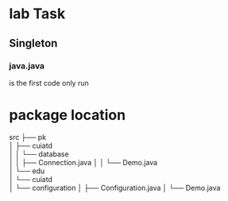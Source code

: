 <h1>lab Task 
</h1>

<h2>Singleton</h2>

<h3>java.java </h3>
<p>is the first code only run</p>

<h1>package location </h1>
<p1>src
├── pk<br>
│   ├── cuiatd<br>
│   │   └── database<br>
│   │       ├── Connection.java
│   │       └── Demo.java
      <br>
│   └── edu
       <br> 
│       └── cuiatd
             <br>
│           └── configuration
│               ├── Configuration.java
│               └── Demo.java</p1>

